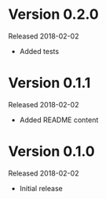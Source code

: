 # Version 0.2.0
Released 2018-02-02

- Added tests

# Version 0.1.1
Released 2018-02-02

- Added README content

# Version 0.1.0
Released 2018-02-02

- Initial release
